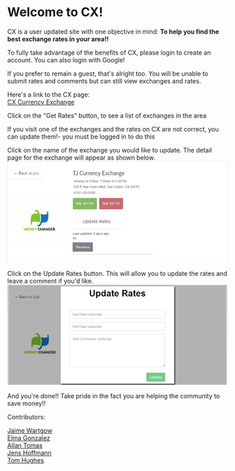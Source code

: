 # Welcome to CX!

CX is a user updated site with one objective in mind: **To help you find the best exchange rates in your area!!**

To fully take advantage of the benefits of CX, please login to create an account. You can also login with Google!

If you prefer to remain a guest, that's alright too. You will be unable to submit rates and comments but can still view exchanges and rates.

Here's a link to the CX page:  
[CX Currency Exchange](https://cxchange.herokuapp.com "link to CX Currency Exchange")

Click on the "Get Rates" button, to see a list of exchanges in the area

If you visit one of the exchanges and the rates on CX are not correct, you can update them!- you must be logged in to do this


Click on the name of the exchange you would like to update. The detail page for the exchange will appear as shown below.
![alt text](https://github.com/wartgowj/CX/blob/jaime/client/src/utils/readme_1.png "Detail page image ")


Click on the Update Rates button. This will allow you to update the rates and leave a comment if you'd like. 
![alt text](https://github.com/wartgowj/CX/blob/jaime/client/src/utils/readme_2.png "Detail page image ")


And you're done!! Take pride in the fact you are helping the community to save money!!

Contributors:

[Jaime Wartgow](https://github.com/wartgowj "Jaime's Github")   
[Elma Gonzalez](https://github.com/eyl91 "Elma's Github")  
[Allan Tomas](https://github.com/RichardTomas "Allan's Github")  
[Jens Hoffmann](https://github.com/jens87alpen "Jens' Github")  
[Tom Hughes](https://github.com/tomkhughes "Tom's Github")
